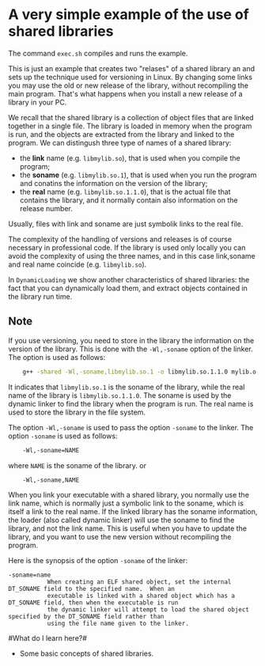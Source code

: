 # A very simple example of the use of shared libraries #


The command `exec.sh` compiles and runs the example.

This is just an example that creates two "relases" of a shared library an and sets up the technique used for versioning in Linux. 
By changing some links you may use the old or new release of the library, without recompiling the main program. That's what happens when you install a new release of a library in your PC.

We recall that the shared library is a collection of object files that are linked together in a single file. The library is loaded in memory when the program is run, and the objects are extracted from the library and linked to the program. We can distingush three type of names of a shared library:

- the **link** name (e.g. `libmylib.so`), that is used when you compile the program;
- the **soname** (e.g. `libmylib.so.1`), that is used when you run the program and conatins the information on the version of the library;
- the **real** name (e.g. `libmylib.so.1.1.0`), that is the actual file that contains the library, and it normally contain also information on the release number.

Usually, files with link and soname are just symbolik links to the real file.

The complexity of the handling of versions and releases is of course necessary in professional code. If the library is used only locally you can avoid the complexity of using the three names, and in this case link,soname and real name coincide   (e.g. `libmylib.so`).

In `DynamicLoading` we show another characteristics of shared libraries: the fact that you can dynamically load them, and extract objects contained in the library run time.

## Note ##
If you use versioning, you need to store in the library the information on the version of the library. This is done with the `-Wl,-soname` option of the linker. The option is used as follows:
```bash
    g++ -shared -Wl,-soname,libmylib.so.1 -o libmylib.so.1.1.0 mylib.o
```

It indicates that `libmylib.so.1` is the soname of the library, while the real name of the library is `libmylib.so.1.1.0`. The soname is used by the dynamic linker to find the library when the program is run. The real name is used to store the library in the file system.

The option `-Wl,-soname` is used to pass the option `-soname` to the linker. The option `-soname` is used as follows:
```bash
    -Wl,-soname=NAME
```
where `NAME` is the soname of the library.
or
```bash
    -Wl,-soname,NAME
```
When you link your executable with a shared library, you normally use the link name, which is normally just a symbolic link to the soname, which is itself a link to the real name.
If the linked library has the soname information, the loader (also called dynamic linker) will use the soname to find the library, and not the link name. This is useful when you have to update the library, and you want to use the new version without recompiling the program.

Here is the synopsis of the option `-soname` of the linker:
```
-soname=name
           When creating an ELF shared object, set the internal DT_SONAME field to the specified name.  When an
           executable is linked with a shared object which has a DT_SONAME field, then when the executable is run
           the dynamic linker will attempt to load the shared object specified by the DT_SONAME field rather than
           using the file name given to the linker.
```

#What do I learn here?#
- Some basic concepts of shared libraries. 